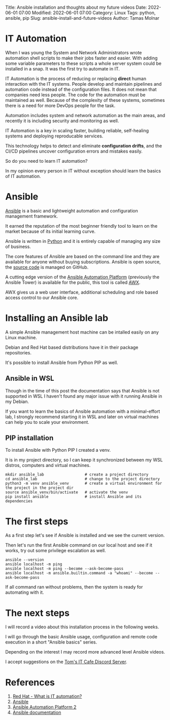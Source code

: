 Title: Ansible installation and thoughts about my future videos
Date: 2022-06-01 07:00
Modified: 2022-06-01 07:00
Category: Linux
Tags: python, ansible, pip
Slug: ansible-install-and-future-videos
Author: Tamas Molnar

# IT Automation

When I was young the System and Network Administrators wrote automation shell scripts to make their jobs faster and easier. With adding some variable parameters to these scripts a whole server system could be installed in a snap. It was the first try to automate in IT.

IT Automation is the process of reducing or replacing **direct** human interaction with the IT systems. People develop and maintain pipelines and automation code instead of the configuration files. It does not mean that companies need less people. The code for the automation must be maintained as well. Because of the complexity of these systems, sometimes there is a need for more DevOps people for the task.

Automation includes system and network automation as the main areas, and recently it is including security and monitoring as well.

IT Automation is a key in scaling faster, building reliable, self-healing systems and deploying reproducable services.

This technology helps to detect and eliminate **configuration drifts**, and the CI/CD pipelines uncover configuration errors and mistakes easily.

So do you need to learn IT automation?

In my opinion every person in IT without exception should learn the basics of IT automation.

# Ansible

[Ansible](https://www.ansible.com/) is a basic and lightweight automation and configuration management framework.

It earned the reputation of the most beginner friendly tool to learn on the market because of its initial learning curve.

Ansible is written in [Python](https://www.python.org/) and it is entirely capable of managing any size of business.

The core features of Ansible are based on the command line and they are available for anyone without buying subscriptions. Ansible is open source, the [source code](https://github.com/ansible/ansible) is managed on GitHub.

A cutting edge version of the [Ansible Automation Platform](https://www.ansible.com/products/controller?extIdCarryOver=true&sc_cid=701f2000001OH6uAAG) (previously the Ansible Tower) is available for the public, this tool is called [AWX](https://github.com/ansible/awx).

AWX gives us a web user interface, additional scheduling and role based access control to our Ansible core.

# Installing an Ansible lab

A simple Ansible management host machine can be intalled easily on any Linux machine.

Debian and Red Hat based distributions have it in their package repositories.

It's possible to install Ansible from Python PIP as well.

## Ansible in WSL

Though in the time of this post the documentation says that Ansible is not supported in WSL I haven't found any major issue with it running Ansible in my Debian.

If you want to learn the basics of Ansible automation with a minimal-effort lab, I strongly recommend starting it in WSL and later on virtual machines can help you to scale your environment.

## PIP installation

To install Ansible with Python PIP I created a venv.

It is in my project directory, so I can keep it synchronized between my WSL distros, computers and virtual machines.

```
mkdir ansible_lab                  # create a project directory
cd ansible_lab                     # change to the project directory
python3 -m venv ansible_venv       # create a virtual environment for the project in the project dir
source ansible_venv/bin/activate   # activate the venv
pip install ansible                # install Ansible and its dependencies
```

# The first steps

As a first step let's see if Ansible is installed and we see the current version.

Then let's run the first Ansible command on our local host and see if it works, try out some privilege escalation as well.

```
ansible --version
ansible localhost -m ping
ansible localhost -m ping --become --ask-become-pass
ansible localhost -m ansible.builtin.command -a "whoami" --become --ask-become-pass
```

If all command ran without problems, then the system is ready for automating with it.

# The next steps

I will record a video about this installation process in the following weeks.

I will go through the basic Ansible usage, configuration and remote code execution in a short "Ansible basics" series.

Depending on the interest I may record more advanced level Ansible videos.

I accept suggestions on the [Tom's IT Cafe Discord Server](https://discord.gg/4829xMBm).

# References

1. [Red Hat - What is IT automation?](https://www.redhat.com/en/topics/automation/whats-it-automation)
1. [Ansible](https://www.ansible.com/)
1. [Ansible Automation Platform 2](https://www.redhat.com/en/about/press-releases/red-hat-ansible-automation-platform-2-drives-cloud-native-automation-and-helps-developers-become-automators)
1. [Ansible documentation](https://docs.ansible.com/)